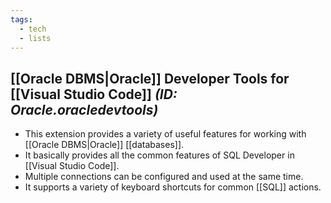 ```yaml
---
tags:
  - tech
  - lists
---
```

## [[Oracle DBMS|Oracle]] Developer Tools for [[Visual Studio Code]] *(ID: Oracle.oracledevtools)*

- This extension provides a variety of useful features for working with [[Oracle DBMS|Oracle]] [[databases]].
- It basically provides all the common features of SQL Developer in [[Visual Studio Code]].
- Multiple connections can be configured and used at the same time.
- It supports a variety of keyboard shortcuts for common [[SQL]] actions.